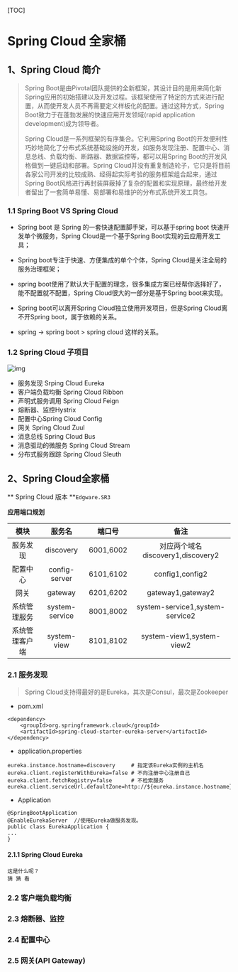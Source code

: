 [TOC]

# Spring Cloud 全家桶

## 1、Spring Cloud 简介

> Spring Boot是由Pivotal团队提供的全新框架，其设计目的是用来简化新Spring应用的初始搭建以及开发过程。该框架使用了特定的方式来进行配置，从而使开发人员不再需要定义样板化的配置。通过这种方式，Spring Boot致力于在蓬勃发展的快速应用开发领域(rapid application development)成为领导者。 
>
> Spring Cloud是一系列框架的有序集合。它利用Spring Boot的开发便利性巧妙地简化了分布式系统基础设施的开发，如服务发现注册、配置中心、消息总线、负载均衡、断路器、数据监控等，都可以用Spring Boot的开发风格做到一键启动和部署。Spring Cloud并没有重复制造轮子，它只是将目前各家公司开发的比较成熟、经得起实际考验的服务框架组合起来，通过Spring Boot风格进行再封装屏蔽掉了复杂的配置和实现原理，最终给开发者留出了一套简单易懂、易部署和易维护的分布式系统开发工具包。 

### 1.1 Spring Boot VS Spring Cloud

* Spring boot 是 Spring 的一套快速配置脚手架，可以基于spring boot 快速开发单个微服务，Spring Cloud是一个基于Spring Boot实现的云应用开发工具；

* Spring boot专注于快速、方便集成的单个个体，Spring Cloud是关注全局的服务治理框架；

* spring boot使用了默认大于配置的理念，很多集成方案已经帮你选择好了，能不配置就不配置，Spring Cloud很大的一部分是基于Spring boot来实现。

* Spring boot可以离开Spring Cloud独立使用开发项目，但是Spring Cloud离不开Spring boot，属于依赖的关系。

* spring -> spring boot > spring cloud 这样的关系。




### 1.2 Spring Cloud 子项目

![img](https://spring.io/img/homepage/diagram-distributed-systems.svg) 

* 服务发现 Srping Cloud Eureka
* 客户端负载均衡 Spring Cloud Ribbon
* 声明式服务调用 Spring Cloud Feign
* 熔断器、监控Hystrix
* 配置中心Spring Cloud Config
* 网关 Spring Cloud Zuul
* 消息总线 Spring Cloud Bus
* 消息驱动的微服务 Spring Cloud Stream
* 分布式服务跟踪 Spring Cloud Sleuth

## 2、Spring Cloud全家桶
** Spring Cloud 版本 **`Edgware.SR3`

**应用端口规划**

| 模块 | 服务名 | 端口号 | 备注 |
| :----: | :----: | :----: | :----: | 
| 服务发现 | discovery | 6001,6002 | 对应两个域名discovery1,discovery2 |
| 配置中心 | config-server | 6101,6102  | config1,config2 |
| 网关 | gateway | 6201,6202 | gateway1,gateway2 |
| 系统管理服务 | system-service | 8001,8002 | system-service1,system-service2 |
| 系统管理客户端 | system-view | 8101,8102 | system-view1,system-view2 |


### 2.1 服务发现
>Spring Cloud支持得最好的是Eureka，其次是Consul，最次是Zookeeper


* pom.xml
```
<dependency>
    <groupId>org.springframework.cloud</groupId>
    <artifactId>spring-cloud-starter-eureka-server</artifactId>
</dependency>
```
* application.properties
``` 
eureka.instance.hostname=discovery     # 指定该Eureka实例的主机名
eureka.client.registerWithEureka=false # 不向注册中心注册自己
eureka.client.fetchRegistry=false	   # 不检索服务
eureka.client.serviceUrl.defaultZone=http://${eureka.instance.hostname}:${server.port}/eureka/
```

* Application
``` 
@SpringBootApplication
@EnableEurekaServer  //使用Eureka做服务发现。
public class EurekaApplication {
...
}
```


#### 2.1.1 Spring Cloud Eureka
```
这是什么呢？
猜 猜 看
```


### 2.2 客户端负载均衡



### 2.3 熔断器、监控



### 2.4 配置中心



### 2.5 网关(API Gateway)

